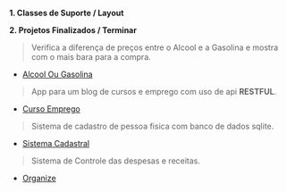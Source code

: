 __1. Classes de Suporte / Layout__ </br>

 
__2. Projetos Finalizados / Terminar__ </br>

  >Verifica a diferença de preços entre o Alcool e a Gasolina e mostra com o mais bara para a compra.
  * [Alcool Ou Gasolina](https://github.com/Git-RenatoAlcantara/Android/tree/master/AlcoolOuGasolina)
  
  >App para um blog de cursos e emprego com uso de api __RESTFUL__.
  * [Curso Emprego](https://github.com/Git-RenatoAlcantara/Android/tree/master/CursoEmprego)
  
  >Sistema de cadastro de pessoa fisica com banco de dados sqlite.
  * [Sistema Cadastral](https://github.com/Git-RenatoAlcantara/Android/tree/master/SistemaCadastralPessoaFisica)
  
  >Sistema de Controle das despesas e receitas.
  * [Organize](https://github.com/Git-RenatoAlcantara/Android/tree/master/Organize)
